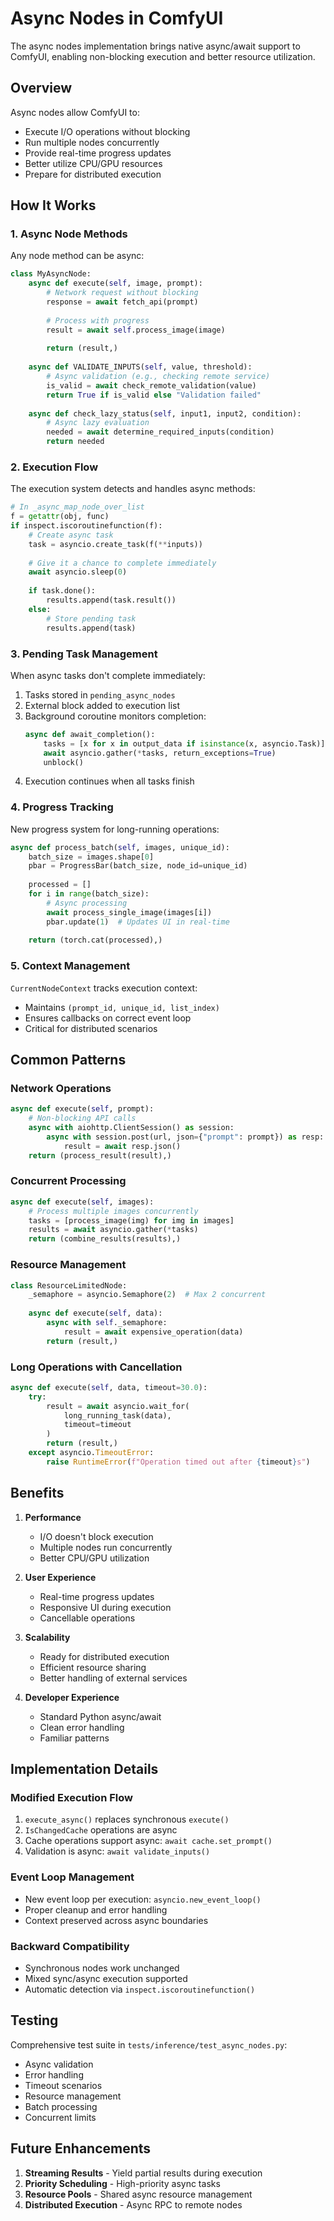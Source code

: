 # Async Nodes in ComfyUI

The async nodes implementation brings native async/await support to ComfyUI, enabling non-blocking execution and better resource utilization.

## Overview

Async nodes allow ComfyUI to:
- Execute I/O operations without blocking
- Run multiple nodes concurrently
- Provide real-time progress updates
- Better utilize CPU/GPU resources
- Prepare for distributed execution

## How It Works

### 1. Async Node Methods

Any node method can be async:

```python
class MyAsyncNode:
    async def execute(self, image, prompt):
        # Network request without blocking
        response = await fetch_api(prompt)
        
        # Process with progress
        result = await self.process_image(image)
        
        return (result,)
    
    async def VALIDATE_INPUTS(self, value, threshold):
        # Async validation (e.g., checking remote service)
        is_valid = await check_remote_validation(value)
        return True if is_valid else "Validation failed"
    
    async def check_lazy_status(self, input1, input2, condition):
        # Async lazy evaluation
        needed = await determine_required_inputs(condition)
        return needed
```

### 2. Execution Flow

The execution system detects and handles async methods:

```python
# In _async_map_node_over_list
f = getattr(obj, func)
if inspect.iscoroutinefunction(f):
    # Create async task
    task = asyncio.create_task(f(**inputs))
    
    # Give it a chance to complete immediately
    await asyncio.sleep(0)
    
    if task.done():
        results.append(task.result())
    else:
        # Store pending task
        results.append(task)
```

### 3. Pending Task Management

When async tasks don't complete immediately:

1. Tasks stored in `pending_async_nodes`
2. External block added to execution list
3. Background coroutine monitors completion:
   ```python
   async def await_completion():
       tasks = [x for x in output_data if isinstance(x, asyncio.Task)]
       await asyncio.gather(*tasks, return_exceptions=True)
       unblock()
   ```
4. Execution continues when all tasks finish

### 4. Progress Tracking

New progress system for long-running operations:

```python
async def process_batch(self, images, unique_id):
    batch_size = images.shape[0]
    pbar = ProgressBar(batch_size, node_id=unique_id)
    
    processed = []
    for i in range(batch_size):
        # Async processing
        await process_single_image(images[i])
        pbar.update(1)  # Updates UI in real-time
    
    return (torch.cat(processed),)
```

### 5. Context Management

`CurrentNodeContext` tracks execution context:
- Maintains `(prompt_id, unique_id, list_index)`
- Ensures callbacks on correct event loop
- Critical for distributed scenarios

## Common Patterns

### Network Operations
```python
async def execute(self, prompt):
    # Non-blocking API calls
    async with aiohttp.ClientSession() as session:
        async with session.post(url, json={"prompt": prompt}) as resp:
            result = await resp.json()
    return (process_result(result),)
```

### Concurrent Processing
```python
async def execute(self, images):
    # Process multiple images concurrently
    tasks = [process_image(img) for img in images]
    results = await asyncio.gather(*tasks)
    return (combine_results(results),)
```

### Resource Management
```python
class ResourceLimitedNode:
    _semaphore = asyncio.Semaphore(2)  # Max 2 concurrent
    
    async def execute(self, data):
        async with self._semaphore:
            result = await expensive_operation(data)
        return (result,)
```

### Long Operations with Cancellation
```python
async def execute(self, data, timeout=30.0):
    try:
        result = await asyncio.wait_for(
            long_running_task(data), 
            timeout=timeout
        )
        return (result,)
    except asyncio.TimeoutError:
        raise RuntimeError(f"Operation timed out after {timeout}s")
```

## Benefits

1. **Performance**
   - I/O doesn't block execution
   - Multiple nodes run concurrently
   - Better CPU/GPU utilization

2. **User Experience**
   - Real-time progress updates
   - Responsive UI during execution
   - Cancellable operations

3. **Scalability**
   - Ready for distributed execution
   - Efficient resource sharing
   - Better handling of external services

4. **Developer Experience**
   - Standard Python async/await
   - Clean error handling
   - Familiar patterns

## Implementation Details

### Modified Execution Flow

1. `execute_async()` replaces synchronous `execute()`
2. `IsChangedCache` operations are async
3. Cache operations support async: `await cache.set_prompt()`
4. Validation is async: `await validate_inputs()`

### Event Loop Management

- New event loop per execution: `asyncio.new_event_loop()`
- Proper cleanup and error handling
- Context preserved across async boundaries

### Backward Compatibility

- Synchronous nodes work unchanged
- Mixed sync/async execution supported
- Automatic detection via `inspect.iscoroutinefunction()`

## Testing

Comprehensive test suite in `tests/inference/test_async_nodes.py`:
- Async validation
- Error handling
- Timeout scenarios
- Resource management
- Batch processing
- Concurrent limits

## Future Enhancements

1. **Streaming Results** - Yield partial results during execution
2. **Priority Scheduling** - High-priority async tasks
3. **Resource Pools** - Shared async resource management
4. **Distributed Execution** - Async RPC to remote nodes